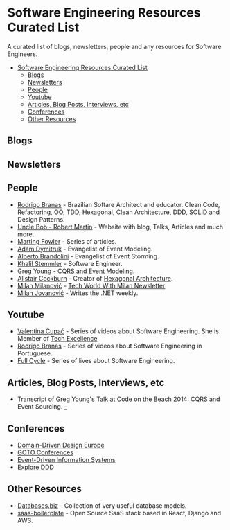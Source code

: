 # Software Engineering Resources Curated List

A curated list of blogs, newsletters, people and any resources for Software Engineers.

- [Software Engineering Resources Curated List](#software-engineering-resources-curated-list)
  - [Blogs](#blogs)
  - [Newsletters](#newsletters)
  - [People](#people)
  - [Youtube](#youtube)
  - [Articles, Blog Posts, Interviews, etc](#articles-blog-posts-interviews-etc)
  - [Conferences](#conferences)
  - [Other Resources](#other-resources)

## Blogs

## Newsletters

## People

- [Rodrigo Branas](https://www.branas.io/) - Brazilian Softare Architect and educator. Clean Code, Refactoring, OO, TDD, Hexagonal, Clean Architecture, DDD, SOLID and Design Patterns.
- [Uncle Bob - Robert Martin](http://cleancoder.com/products) - Website with blog, Talks, Articles and much more.
- [Marting Fowler](https://martinfowler.com/) - Series of articles.
- [Adam Dymitruk](https://eventmodeling.org/) - Evangelist of Event Modeling.
- [Alberto Brandolini](https://www.eventstorming.com/) - Evangelist of Event Storming.
- [Khalil Stemmler](https://khalilstemmler.com/) - Software Engineer.
- [Greg Young]() - [CQRS and Event Modeling](https://www.eventstore.com/blog/transcript-of-greg-youngs-talk-at-code-on-the-beach-2014-cqrs-and-event-sourcing).
- [Alistair Cockburn](https://alistair.cockburn.us/hexagonal-architecture/) - Creator of [Hexagonal Architecture](https://hexagonalarchitecture.org/).
- [Milan Milanović](https://milan.milanovic.org/) - [Tech World With Milan Newsletter](https://newsletter.techworld-with-milan.com/)
- [Milan Jovanović](https://www.milanjovanovic.tech/) - Writes the .NET weekly.

## Youtube

- [Valentina Cupać](https://www.youtube.com/@valentinacupac) - Series of videos about Software Engineering. She is Member of [Tech Excellence](https://www.youtube.com/@TechExcellence)
- [Rodrigo Branas](https://www.youtube.com/@RodrigoBranas) - Series of videos about Software Engineering in Portuguese.
- [Full Cycle](https://www.youtube.com/@FullCycle) - Series of lives about Software Engineering.

## Articles, Blog Posts, Interviews, etc

- Transcript of Greg Young's Talk at Code on the Beach 2014: CQRS and Event Sourcing. [-](https://www.eventstore.com/blog/transcript-of-greg-youngs-talk-at-code-on-the-beach-2014-cqrs-and-event-sourcing)

## Conferences

- [Domain-Driven Design Europe](https://www.youtube.com/@ddd_eu)
- [GOTO Conferences](https://www.youtube.com/@GOTO-)
- [Event-Driven Information Systems](https://www.youtube.com/@eventmodeling/videos)
- [Explore DDD](https://www.youtube.com/@ExploreDDD)

## Other Resources
- [Databases.biz](https://databases.biz/data-models/) - Collection of very useful database models.
- [saas-boilerplate](https://github.com/apptension/saas-boilerplate) - Open Source SaaS stack based in React, Django and AWS.